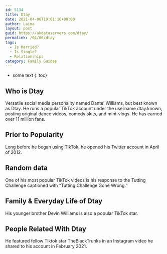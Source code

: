 ```yaml
---
id: 5134
title: Dtay
date: 2021-04-06T19:01:16+00:00
author: Laima
layout: post
guid: https://ukdataservers.com/dtay/
permalink: /04/06/dtay
tags:
  - Is Married?
  - Is Single?
  - Relationships
category: Family Guides
---
```


* some text
{: toc}


## Who is Dtay
                  
                  
                  
Versatile social media personality named Dante&#8217; Williams, but best known as Dtay. He runs a popular TikTok account under the username dtay.known, posting original dance videos, comedy skits, and mini-vlogs. He has earned over 11 million fans. 
                  
              
            
              
            
                
                
                
## Prior to Popularity
                  
                  
                  
Long before he began using TikTok, he opened his Twitter account in April of 2012. 
                  
              
            
              
            
                
                
                
## Random data
                  
                  
                  
One of his most popular TikTok videos is his response to the Tutting Challenge captioned with &#8220;Tutting Challenge Gone Wrong.&#8221; 
                  
              
            
              
            
                
                
                
## Family & Everyday Life of Dtay
                  
                  
                  
His younger brother Devin Williams is also a popular TikTok star. 
                  
              
            
              
            
                
                
                
## People Related With Dtay
                  
                  
                  
He featured fellow Tiktok star TheBlackTrunks in an Instagram video he shared to his account in February 2021.
                  
              
            
              
            
                
              
            
              
              
            
            
              
            
          
          
          